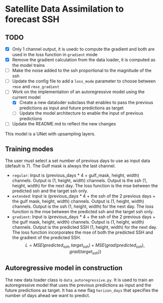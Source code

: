 # Satellite Data Assimilation to forecast SSH

## TODO
- [x] Only 1 channel output, it is usedc to compute the gradient and both are used in the loss function in `gradient` mode
- [x] Remove the gradient calculation from the data loader, it is computed as the model trains
- [ ] Make the noise added to the ssh proportional to the magnitude of the ssh
- [ ] Update the config file to add a `loss_mode` parameter to choose between `rmse` and `rmse_gradient`
- [ ] Work on the implementation of an autoregressive model using the current model
    - [x] Create a new dataloder subclass that enables to pass the previous predictions as input and future predictions as target
    - [ ] Update the model architecture to enable the input of previous predictions
- [ ] Update the README.md to reflect the new changes

This model is a UNet with upsampling layers.

## Training modes
The user must select a set number of previous days to use as input data (default is 7). The Gulf mask is always the last channel.
- `regular`: Input is (previous_days * 4 + gulf_mask, height, width) channels. Output is (1, height, width) channels. Output is the ssh (1, height, width) for the next day. The loss function is the mse between the predicted ssh and the target ssh only.
- `extended`: Input is (previous_days * 4 + the ssh of the 2 previous days + the gulf mask, height, width) channels. Output is (1, height, width) channels. Output is the ssh (1, height, width) for the next day. The loss function is the mse between the predicted ssh and the target ssh only.
- `gradient`: Input is (previous_days * 4 + the ssh of the 2 previous days + the gulf mask, height, width) channels. Output is (1, height, width) channels. Output is the predicted SSH (1, height, width) for the next day. The loss function incorporates the mse of both the predicted SSH and the gradient of the predicted SSH.
    $$ L = MSE(predicted_{ssh}, target_{ssh}) + MSE(grad(predicted_{ssh}), grad(target_{ssh})) $$

## Autoregressive model in construction
The new data loader class is `data_autoregressive.py`. It is used to train an autoregressive model that uses the previous predictions as input and the future predictions as target. It has a new flag `horizon_days` that specifies the number of days ahead we want to predict.

